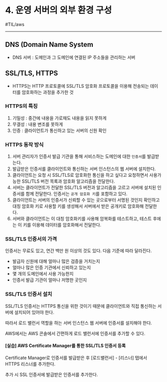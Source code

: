 # 4. 운영 서버의 외부 환경 구성
#TIL/aws

---

## DNS (Domain Name System

- DNS 서버 : 도메인과 그 도메인에 연결된 IP 주소들을 관리하는 서버

## SSL/TLS, HTTPS

- HTTPS는 HTTP 프로토콜에 SSL/TLS 암호화 프로토콜을 이용해 전송되는 데이터를 암호화하는 과정을 추가한 것

### HTTPS의 특징

1. 기밀성 : 중간에 내용을 가로채도 내용을 읽지 못하게
2. 무결성 : 내용 변조를 못하게
3. 인증 : 클라이언트가 통신하고 있는 서버의 신원 확인

### HTTPS 동작 방식

1. 서버 관리자가 인증서 발급 기관을 통해 서비스하는 도메인에 대한 `인증서`를 발급받는다.
2. 발급받은 인증서를 클라이언트와 통신하는 서버 인스턴스의 웹 서버에 설치한다.
3. 클라이언트는 요청 시 SSL/TLS로 암호화한 통신을 하고 싶다고 요청하면서 사용가능한 SSL/TLS 버전 목록과 암호화 알고리즘을 전달한다.
4. 서버는 클라이언트가 전달한 SSL/TLS 버전과 알고리즘을 고르고 서버에 설치된 인증서를 함께 전달한다. 인증서는 `공개 암호화 키`를 포함하고 있다.
5. 클라이언트는 서버의 인증서가 신뢰할 수 있는 곳으로부터 서명된 것인지 확인하고 대칭 암호화 키로 사용할 키를 생성해서 서버에서 받은 공개키로 암호화해 전달한다.
6. 서버와 클라이언트는 이 대칭 암호화키를 사용해 암복화를 테스트하고, 테스트 후에는 이 키를 이용해 데이터를 암호화해서 전달한다.

### SSL/TLS 인증서의 가격

인증서는 무료도 있고, 연간 백만 원 이상의 것도 있다. 다음 기준에 따라 달라진다.  

- 발급자 신원에 대해 얼마나 많은 검증을 거치는지
- 얼마나 많은 인증 기관에서 신뢰하고 있는지
- 몇 개의 도메인에서 사용 가능한지
- 인증서 발급 기관이 얼마나 저명한 곳인지

### SSL/TLS 인증서 설치

SSL/TLS 인증서는 HTTPS 통신을 위한 것이기 때문에 클라이언트와 직접 통신하는 서버에 설치되어 있어야 한다.  

따라서 로드 밸런서 역할을 하는 서버 인스턴스 웹 서버에 인증서를 설치해야 한다.  

AWS에서는 AWS 콘솔에서 간편하게 로드 밸런서에 인증서를 추가할 수 있다.  

#### [실습] AWS Certificate Manager를 통한 SSL/TLS 인증서 등록

Certificate Manager로 인증서를 발급받은 후 [로드밸런서] - [리스너] 탭에서 HTTPS 리스너를 추가한다.  

추가 시 SSL 인증서에 발급받은 인증서를 추가한다.  


